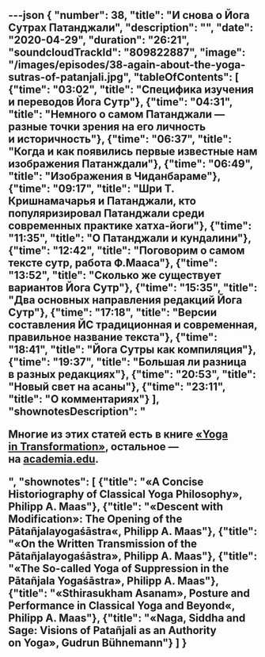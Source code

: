 ---json
{
	"number": 38,
	"title": "И&nbsp;снова о&nbsp;Йога Сутрах Патанджали",
	"description": "",
	"date": "2020-04-29",
	"duration": "26:21",
	"soundcloudTrackId": "809822887",
	"image": "/images/episodes/38-again-about-the-yoga-sutras-of-patanjali.jpg",
	"tableOfContents": [
		{"time": "03:02", "title": "Специфика изучения и&nbsp;переводов Йога Сутр"},
		{"time": "04:31", "title": "Немного о&nbsp;самом Патанджали&nbsp;&mdash; разные точки зрения на&nbsp;его личность и&nbsp;историчность"},
		{"time": "06:37", "title": "Когда и&nbsp;как появились первые известные нам изображения Патанждали"},
		{"time": "06:49", "title": "Изображения в&nbsp;Чиданбараме"},
		{"time": "09:17", "title": "Шри Т. Кришнамачарья и&nbsp;Патанджали, кто популяризировал Патанджали среди современных практике хатха-йоги"},
		{"time": "11:35", "title": "О&nbsp;Патанджали и&nbsp;кундалини"},
		{"time": "12:42", "title": "Поговорим о&nbsp;самом тексте сутр, работа Ф.Мааса"},
		{"time": "13:52", "title": "Сколько&nbsp;же существует вариантов Йога Сутр"},
		{"time": "15:35", "title": "Два основных направления редакций Йога Сутр"},
		{"time": "17:18", "title": "Версии составления&nbsp;ЙС традиционная и&nbsp;современная, правильное название текста"},
		{"time": "18:41", "title": "Йога Сутры как компиляция"},
		{"time": "19:37", "title": "Большая&nbsp;ли разница в&nbsp;разных редакциях"},
		{"time": "20:53", "title": "Новый свет на&nbsp;асаны"},
		{"time": "23:11", "title": "О&nbsp;комментариях"}
	],
	"shownotesDescription": "<p>Многие из&nbsp;этих статей есть в&nbsp;книге <a href='https://www.vr-elibrary.de/doi/book/10.14220/9783737008624' rel='nofollow'>&laquo;Yoga in&nbsp;Transformation&raquo;</a>, остальное&nbsp;&mdash; на&nbsp;<a href='https://www.academia.edu/'>academia.edu</a>.</p>",
	"shownotes": [
		{"title": "&laquo;A&nbsp;Concise Historiography of&nbsp;Classical Yoga Philosophy&raquo;, Philipp A. Maas"},
		{"title": "&laquo;Descent with Modification&raquo;: The Opening of&nbsp;the Pāta&ntilde;jalayogas&#769;āstra&laquo;, Philipp A. Maas"},
		{"title": "&laquo;On&nbsp;the Written Transmission of&nbsp;the Pāta&ntilde;jalayogas&#769;āstra&raquo;, Philipp A. Maas"},
		{"title": "&laquo;The So-called Yoga of&nbsp;Suppression in&nbsp;the Pāta&ntilde;jala Yogas&#769;āstra&raquo;, Philipp A. Maas"},
		{"title": "&laquo;Sthirasukham Asanam&raquo;, Posture and Performance in&nbsp;Classical Yoga and Beyond&laquo;, Philipp A. Maas"},
		{"title": "&laquo;Naga, Siddha and Sage: Visions of&nbsp;Pata&ntilde;jali as&nbsp;an&nbsp;Authority on&nbsp;Yoga&raquo;, Gudrun B&uuml;hnemann"}
	]
}
---
